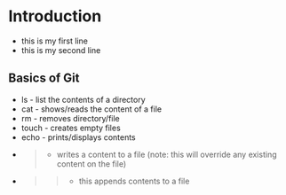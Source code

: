 # Introduction
- this is my first line
- this is my second line
## Basics of Git
- ls - list the contents of a directory
- cat - shows/reads the content of a file
- rm - removes directory/file
- touch - creates empty files
- echo - prints/displays contents
- > - writes a content to a file (note: this will override any existing content on the file)
- >> - this appends contents to a file
